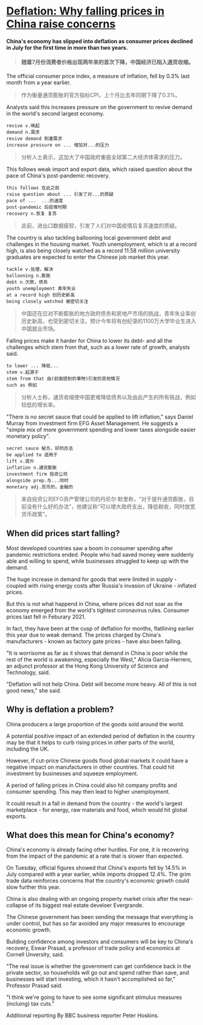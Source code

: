 # [Deflation: Why falling prices in China raise concerns](https://www.bbc.com/news/business-66435870)

#### China's economy has slipped into deflation as consumer prices declined in July for the first time in more than two years.
> #### 随着7月份消费者价格出现两年来的首次下降，中国经济已陷入通货收缩。

The official consumer price index, a measure of inflation, fell by 0.3% last month from a year earlier.  
>作为衡量通货膨胀的官方指标CPI，上个月比去年同期下降了0.3%。

Analysts said this increases pressure on the government to revive demand in the world's second largest economy.  

```
revive v.唤起
demand n.需求
revive demand 刺激需求
increase pressure on ... 增加对...的压力
```

>分析人士表示，这加大了中国政府重振全球第二大经济体需求的压力。

This follows weak import and export data, which raised question about the pace of China's post-pandemic recovery.  
```
this follows 在此之前
raise question about ... 引发了对...的质疑
pace of ...  ...的速度
post-pandemic 后疫情时期
recovery n.恢复 复苏
```
>此前，进出口数据疲软，引发了人们对中国疫情后复苏速度的质疑。

The country is also tackling ballooning local government debt and challenges in the housing market. Youth unemployment, which is at a record high, is also being closely watched as a record 11.58 million university graduates are expected to enter the Chinese job market this year.  
```
tackle v.处理，解决
ballooning n.膨胀
debt n.欠款，债务
youth unemployment 青年失业
at a record high 创历史新高
being closely watched 被密切关注
```
>中国还在应对不断膨胀的地方政府债务和房地产市场的挑战，青年失业率创历史新高，也受到密切关注，预计今年将有创纪录的1100万大学毕业生进入中国就业市场。

Falling prices make it harder for China to lower its debt- and all the challenges which stem from that, such as a lower rate of growth, analysts said.
```
to lower ... 降低...
stem v.起源于
stem from that 由(前面提到的事物)引发的其他情况
such as 例如
```  
>分析人士称，通货收缩使中国更难降低债务以及由此产生的所有挑战，例如较低的增长率。

"There is no secret sauce that could be applied to lift inflation," says Daniel Murray from investment firm EFG Asset Management. He suggests a "simple mix of more government spending and lower taxes alongside easier monetary policy".  
```
secret sauce 秘方，好的办法
be applied to 适用于
lift v.提升
inflation n.通货膨胀
investment firm 投资公司
alongside prep.与...同时
monetary adj.货币的，金融的
```
>来自投资公司EFG资产管理公司的丹尼尔·默里称，“对于提升通货膨胀，目前没有什么好的办法”，他建议称“可以增大政府支出，降低税收，同时放宽货币政策”。
## When did prices start falling?  

Most developed countries saw a boom in consumer spending after pandemic restrictions ended. People who had saved money were suddenly able and willing to spend, while businesses struggled to keep up with the demand.  

The huge increase in demand for goods that were limited in supply - coupled with rising energy costs after Russia's invasion of Ukraine - inflated prices.  

But this is not what happend in China, where prices did not soar as the economy emerged from the world's tightest coronavirus rules. Consumer prices last fell in Feburary 2021.  

In fact, they have been at the cusp of deflation for months, flatliining earlier this year due to weak demand. The prices charged by China's manufacturers - known as factory gate prices - have also been falling.  

"It is worrisome as far as it shows that demand in China is poor while the rest of the world is awakening, especially the West," Alicia Garcia-Herrero, an adjunct professor at the Hong Kong University of Science and Technology, said.  

"Deflation will not help China. Debt will become more heavy. All of this is not good news," she said.  

## Why is deflation a problem?  

China producers a large proportion of the goods sold around the world.  

A potential positive impact of an extended period of deflation in the country may be that it helps to curb rising prices in other parts of the world, including the UK.  

However, if cut-price Chinese goods flood global markets it could have a negative impact on manufacturers in other countries. That could hit investment by businesses and squeeze employment.  

A period of falling prices in China could also hit company profits and consumer spending. This may then lead to higher unemployment.  

It could result in a fall in demand from the country - the world's largest marketplace - for energy, raw materials and food, which would hit global exports.  

## What does this mean for China's economy?  

China's economy is already facing other hurdles. For one, it is recovering from the impact of the pandemic at a rate that is slower than expected.  

On Tuesday, official figures showed that China's exports fell by 14.5% in July compared with a year earlier, while imports dropped 12.4%. The grim trade data reinforces concerns that the country's economic growth could slow further this year.  

China is also dealing with an ongoing property market crisis after the near-collapse of its biggest real estate develoer Evergrande.  

The Chinese government has been sending the message that everything is under control, but has so far avoided any major measures to encourage economic growth.  

Building confidence among investors and consumers will be key to China's recovery, Eswar Prasad, a professor of trade policy and economics at Cornell Unversity, said.  

"The real issue is whether the government can get confidence back in the private sector, so households will go out and spend rather than save, and businesses will start investing, which it hasn't accomplished so far," Professor Prasad said.  

"I think we're going to have to see some significant stimulus measures (incluing) tax cuts."  

Additional reporting By BBC business reporter Peter Hoskins.
